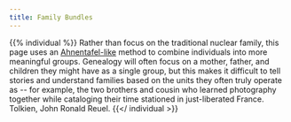 ```yaml
---
title: Family Bundles
---
```

{{% individual %}}
Rather than focus on the traditional nuclear family, this page uses an [Ahnentafel-like](https://www.tamurajones.net/AhnenChaos.xhtml) method to combine individuals into more meaningful groups. Genealogy will often focus on a mother, father, and children they might have as a single group, but this makes it difficult to tell stories and understand families based on the units they often truly operate as -- for example, the two brothers and cousin who learned photography together while cataloging their time stationed in just-liberated France. Tolkien, John Ronald Reuel.
{{</ individual >}}
